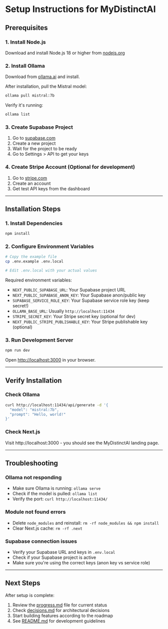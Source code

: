 # Setup Instructions for MyDistinctAI

## Prerequisites

### 1. Install Node.js
Download and install Node.js 18 or higher from [nodejs.org](https://nodejs.org/)

### 2. Install Ollama
Download from [ollama.ai](https://ollama.ai) and install.

After installation, pull the Mistral model:
```bash
ollama pull mistral:7b
```

Verify it's running:
```bash
ollama list
```

### 3. Create Supabase Project
1. Go to [supabase.com](https://supabase.com)
2. Create a new project
3. Wait for the project to be ready
4. Go to Settings > API to get your keys

### 4. Create Stripe Account (Optional for development)
1. Go to [stripe.com](https://stripe.com)
2. Create an account
3. Get test API keys from the dashboard

---

## Installation Steps

### 1. Install Dependencies
```bash
npm install
```

### 2. Configure Environment Variables
```bash
# Copy the example file
cp .env.example .env.local

# Edit .env.local with your actual values
```

Required environment variables:
- `NEXT_PUBLIC_SUPABASE_URL`: Your Supabase project URL
- `NEXT_PUBLIC_SUPABASE_ANON_KEY`: Your Supabase anon/public key
- `SUPABASE_SERVICE_ROLE_KEY`: Your Supabase service role key (keep secret!)
- `OLLAMA_BASE_URL`: Usually `http://localhost:11434`
- `STRIPE_SECRET_KEY`: Your Stripe secret key (optional for dev)
- `NEXT_PUBLIC_STRIPE_PUBLISHABLE_KEY`: Your Stripe publishable key (optional)

### 3. Run Development Server
```bash
npm run dev
```

Open [http://localhost:3000](http://localhost:3000) in your browser.

---

## Verify Installation

### Check Ollama
```bash
curl http://localhost:11434/api/generate -d '{
  "model": "mistral:7b",
  "prompt": "Hello, world!"
}'
```

### Check Next.js
Visit http://localhost:3000 - you should see the MyDistinctAI landing page.

---

## Troubleshooting

### Ollama not responding
- Make sure Ollama is running: `ollama serve`
- Check if the model is pulled: `ollama list`
- Verify the port: `curl http://localhost:11434/`

### Module not found errors
- Delete `node_modules` and reinstall: `rm -rf node_modules && npm install`
- Clear Next.js cache: `rm -rf .next`

### Supabase connection issues
- Verify your Supabase URL and keys in `.env.local`
- Check if your Supabase project is active
- Make sure you're using the correct keys (anon key vs service role)

---

## Next Steps

After setup is complete:
1. Review the [progress.md](../progress.md) file for current status
2. Check [decisions.md](../decisions.md) for architectural decisions
3. Start building features according to the roadmap
4. See [README.md](../README.md) for development guidelines
